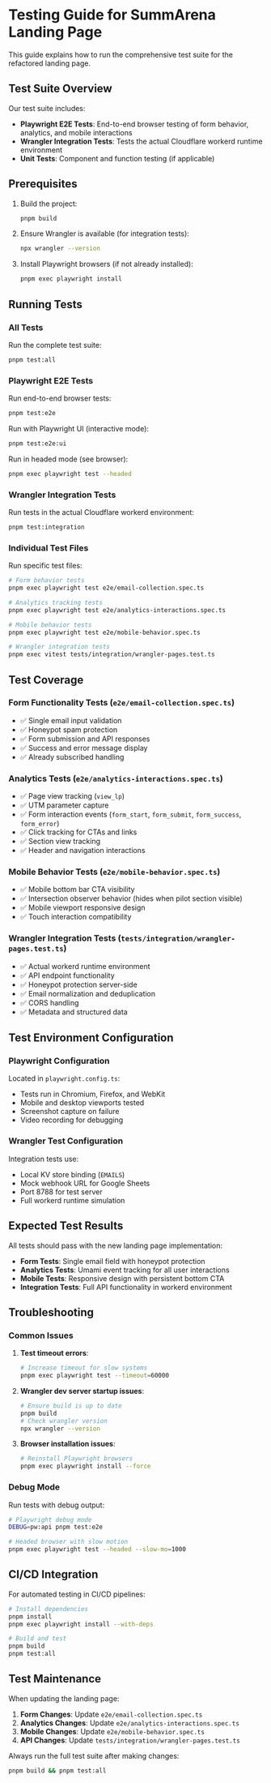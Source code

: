 # Testing Guide for SummArena Landing Page

This guide explains how to run the comprehensive test suite for the refactored landing page.

## Test Suite Overview

Our test suite includes:

- **Playwright E2E Tests**: End-to-end browser testing of form behavior, analytics, and mobile interactions
- **Wrangler Integration Tests**: Tests the actual Cloudflare workerd runtime environment
- **Unit Tests**: Component and function testing (if applicable)

## Prerequisites

1. Build the project:

   ```bash
   pnpm build
   ```

2. Ensure Wrangler is available (for integration tests):

   ```bash
   npx wrangler --version
   ```

3. Install Playwright browsers (if not already installed):
   ```bash
   pnpm exec playwright install
   ```

## Running Tests

### All Tests

Run the complete test suite:

```bash
pnpm test:all
```

### Playwright E2E Tests

Run end-to-end browser tests:

```bash
pnpm test:e2e
```

Run with Playwright UI (interactive mode):

```bash
pnpm test:e2e:ui
```

Run in headed mode (see browser):

```bash
pnpm exec playwright test --headed
```

### Wrangler Integration Tests

Run tests in the actual Cloudflare workerd environment:

```bash
pnpm test:integration
```

### Individual Test Files

Run specific test files:

```bash
# Form behavior tests
pnpm exec playwright test e2e/email-collection.spec.ts

# Analytics tracking tests
pnpm exec playwright test e2e/analytics-interactions.spec.ts

# Mobile behavior tests
pnpm exec playwright test e2e/mobile-behavior.spec.ts

# Wrangler integration tests
pnpm exec vitest tests/integration/wrangler-pages.test.ts
```

## Test Coverage

### Form Functionality Tests (`e2e/email-collection.spec.ts`)

- ✅ Single email input validation
- ✅ Honeypot spam protection
- ✅ Form submission and API responses
- ✅ Success and error message display
- ✅ Already subscribed handling

### Analytics Tests (`e2e/analytics-interactions.spec.ts`)

- ✅ Page view tracking (`view_lp`)
- ✅ UTM parameter capture
- ✅ Form interaction events (`form_start`, `form_submit`, `form_success`, `form_error`)
- ✅ Click tracking for CTAs and links
- ✅ Section view tracking
- ✅ Header and navigation interactions

### Mobile Behavior Tests (`e2e/mobile-behavior.spec.ts`)

- ✅ Mobile bottom bar CTA visibility
- ✅ Intersection observer behavior (hides when pilot section visible)
- ✅ Mobile viewport responsive design
- ✅ Touch interaction compatibility

### Wrangler Integration Tests (`tests/integration/wrangler-pages.test.ts`)

- ✅ Actual workerd runtime environment
- ✅ API endpoint functionality
- ✅ Honeypot protection server-side
- ✅ Email normalization and deduplication
- ✅ CORS handling
- ✅ Metadata and structured data

## Test Environment Configuration

### Playwright Configuration

Located in `playwright.config.ts`:

- Tests run in Chromium, Firefox, and WebKit
- Mobile and desktop viewports tested
- Screenshot capture on failure
- Video recording for debugging

### Wrangler Test Configuration

Integration tests use:

- Local KV store binding (`EMAILS`)
- Mock webhook URL for Google Sheets
- Port 8788 for test server
- Full workerd runtime simulation

## Expected Test Results

All tests should pass with the new landing page implementation:

- **Form Tests**: Single email field with honeypot protection
- **Analytics Tests**: Umami event tracking for all user interactions
- **Mobile Tests**: Responsive design with persistent bottom CTA
- **Integration Tests**: Full API functionality in workerd environment

## Troubleshooting

### Common Issues

1. **Test timeout errors**:

   ```bash
   # Increase timeout for slow systems
   pnpm exec playwright test --timeout=60000
   ```

2. **Wrangler dev server startup issues**:

   ```bash
   # Ensure build is up to date
   pnpm build
   # Check wrangler version
   npx wrangler --version
   ```

3. **Browser installation issues**:
   ```bash
   # Reinstall Playwright browsers
   pnpm exec playwright install --force
   ```

### Debug Mode

Run tests with debug output:

```bash
# Playwright debug mode
DEBUG=pw:api pnpm test:e2e

# Headed browser with slow motion
pnpm exec playwright test --headed --slow-mo=1000
```

## CI/CD Integration

For automated testing in CI/CD pipelines:

```bash
# Install dependencies
pnpm install
pnpm exec playwright install --with-deps

# Build and test
pnpm build
pnpm test:all
```

## Test Maintenance

When updating the landing page:

1. **Form Changes**: Update `e2e/email-collection.spec.ts`
2. **Analytics Changes**: Update `e2e/analytics-interactions.spec.ts`
3. **Mobile Changes**: Update `e2e/mobile-behavior.spec.ts`
4. **API Changes**: Update `tests/integration/wrangler-pages.test.ts`

Always run the full test suite after making changes:

```bash
pnpm build && pnpm test:all
```

